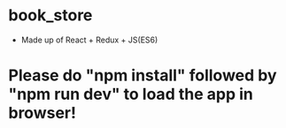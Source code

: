 # book_store

+ Made up of React + Redux + JS(ES6)

# Please do "npm install" followed by "npm run dev" to load the app in browser!

